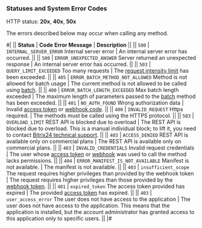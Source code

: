 ### Statuses and System Error Codes

HTTP status: **20x**, **40x**, **50x**

The errors described below may occur when calling any method.

#|
|| **Status** | **Code**
**Error Message** | **Description** ||
|| `500` | `INTERNAL_SERVER_ERROR`
Internal server error | An internal server error has occurred. ||
|| `500` | `ERROR_UNEXPECTED_ANSWER`
Server returned an unexpected response | An internal server error has occurred. ||
|| `503` | `QUERY_LIMIT_EXCEEDED`
Too many requests | The [request intensity limit](/limits.html) has been exceeded. ||
|| `405` | `ERROR_BATCH_METHOD_NOT_ALLOWED`
Method is not allowed for batch usage | The current method is not allowed to be called using [batch](/api-reference/how-to-call-rest-api/batch.html). ||
|| `400` | `ERROR_BATCH_LENGTH_EXCEEDED`
Max batch length exceeded | The maximum length of parameters passed to the [batch](/api-reference/how-to-call-rest-api/batch.html) method has been exceeded. ||
|| `401` | `NO_AUTH_FOUND`
Wrong authorization data | Invalid [access token](/api-reference/oauth/index.html) or [webhook code](/local-integrations/local-webhooks.html). ||
|| `400` | `INVALID_REQUEST`
Https required. | The methods must be called using the HTTPS protocol. ||
|| `503` | `OVERLOAD_LIMIT`
REST API is blocked due to overload | The REST API is blocked due to overload. This is a manual individual block; to lift it, you need to contact [Bitrix24 technical support](/bitrix-support.html). ||
|| `403` | `ACCESS_DENIED`
REST API is available only on commercial plans | The REST API is available only on commercial plans. ||
|| `403` | `INVALID_CREDENTIALS`
Invalid request credentials | The user whose [access token](/api-reference/oauth/index.html) or [webhook](/local-integrations/local-webhooks.html) was used to call the method lacks permissions. ||
|| `404` | `ERROR_MANIFEST_IS_NOT_AVAILABLE`
Manifest is not available. | The manifest is not available. ||
|| `403` | `insufficient_scope`
The request requires higher privileges than provided by the webhook token | The request requires higher privileges than those provided by the [webhook token](/local-integrations/local-webhooks.html). ||
|| `401` | `expired_token`
The access token provided has expired | The provided [access token](/api-reference/oauth/index.html) has expired. ||
|| `403` | `user_access_error`
The user does not have access to the application | The user does not have access to the application. This means that the application is installed, but the account administrator has granted access to this application only to specific users. ||
|#